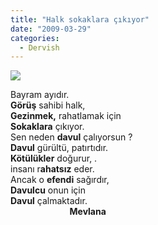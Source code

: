 ```yaml
---
title: "Halk sokaklara çıkıyor"
date: "2009-03-29"
categories: 
  - Dervish
---
```


![](/uploads/image/Resim_1236599974.jpg)

Bayram ayıdır.   
**Görüş** sahibi halk,  
**Gezinmek,** rahatlamak için  
**Sokaklara** çıkıyor.  
Sen neden **davul** çalıyorsun ?  
**Davul** gürültü, patırtıdır.  
**Kötülükler** doğurur, .  
insanı r**ahatsız** eder.  
Ancak o **efendi** sağırdır,   
**Davulcu** onun için  
**Davul** çalmaktadır.  
                        **Mevlana**
